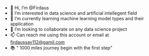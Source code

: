 - 👋 Hi, I’m @Firdaus
- 👀 I’m interested in data science and artificial intellegent field 
- 🌱 I’m currently learning machine learning model types and their application 
- 💞️ I’m looking to collaborate on any data science project
- 📫 Can reach me using this account or email at firdaussav112@gamil.com
- 📚 " 1000 miles journey begin with the first step"


<!---
Firdaus-112/Firdaus-112 is a ✨ special ✨ repository because its `README.md` (this file) appears on your GitHub profile.
You can click the Preview link to take a look at your changes.
--->
